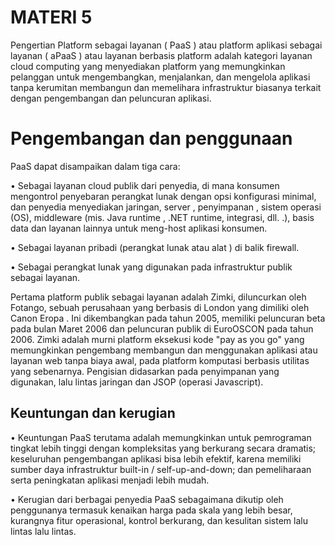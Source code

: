 # MATERI 5
Pengertian 
Platform sebagai layanan ( PaaS ) atau platform aplikasi sebagai layanan ( aPaaS ) atau layanan berbasis platform adalah kategori layanan cloud computing yang menyediakan platform yang memungkinkan pelanggan untuk mengembangkan, menjalankan, dan mengelola aplikasi tanpa kerumitan membangun dan memelihara infrastruktur biasanya terkait dengan pengembangan dan peluncuran aplikasi.

# Pengembangan dan penggunaan

PaaS dapat disampaikan dalam tiga cara:

•	Sebagai layanan cloud publik dari penyedia, di mana konsumen mengontrol penyebaran perangkat lunak dengan opsi konfigurasi minimal, dan penyedia menyediakan jaringan, server , penyimpanan , sistem operasi (OS), middleware (mis. Java runtime , .NET runtime, integrasi, dll. .), basis data dan layanan lainnya untuk meng-host aplikasi konsumen.

•	Sebagai layanan pribadi (perangkat lunak atau alat ) di balik firewall.

•	Sebagai perangkat lunak yang digunakan pada infrastruktur publik sebagai layanan.

Pertama platform publik sebagai layanan adalah Zimki, diluncurkan oleh Fotango, sebuah perusahaan yang berbasis di London yang dimiliki oleh Canon Eropa . 
Ini dikembangkan pada tahun 2005, memiliki peluncuran beta pada bulan Maret 2006 dan peluncuran publik di EuroOSCON pada tahun 2006. 
Zimki adalah murni platform eksekusi kode "pay as you go" yang memungkinkan pengembang membangun dan menggunakan aplikasi atau layanan web tanpa biaya awal, pada platform komputasi berbasis utilitas yang sebenarnya. Pengisian didasarkan pada penyimpanan yang digunakan, lalu lintas jaringan dan JSOP (operasi Javascript). 
## Keuntungan dan kerugian

•	Keuntungan PaaS terutama adalah memungkinkan untuk pemrograman tingkat lebih tinggi dengan kompleksitas yang berkurang secara dramatis; keseluruhan pengembangan aplikasi bisa lebih efektif, karena memiliki sumber daya infrastruktur built-in / self-up-and-down; dan pemeliharaan serta peningkatan aplikasi menjadi lebih mudah.

•	Kerugian dari berbagai penyedia PaaS sebagaimana dikutip oleh penggunanya termasuk kenaikan harga pada skala yang lebih besar, kurangnya fitur operasional, kontrol berkurang, dan kesulitan sistem lalu lintas lalu lintas.
